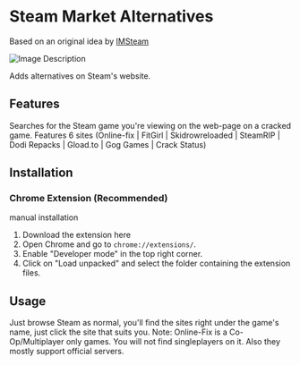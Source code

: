 # Steam Market Alternatives

Based on an original idea by [IMSteam](https://github.com/iMAboud/iMSteam)

![Image Description](https://i.imgur.com/Xgdg11U.png)

Adds alternatives on Steam's website.

## Features

Searches for the Steam game you're viewing on the web-page on a cracked game.
Features 6 sites
(Online-fix | FitGirl | Skidrowreloaded | SteamRIP | Dodi Repacks | Gload.to | Gog Games | Crack Status)

## Installation

### Chrome Extension (Recommended)

manual installation

1. Download the extension here
2. Open Chrome and go to `chrome://extensions/`.
3. Enable "Developer mode" in the top right corner.
4. Click on "Load unpacked" and select the folder containing the extension files.

## Usage

Just browse Steam as normal, you'll find the sites right under the game's name, just click the site that suits you.
Note: Online-Fix is a Co-Op/Multiplayer only games. You will not find singleplayers on it. Also they mostly support official servers.

